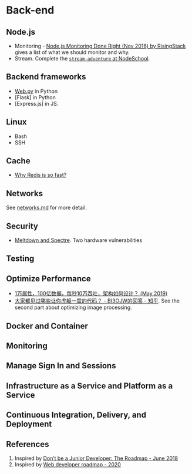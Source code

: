 # Back-end

## Node.js
* Monitoring - [Node.js Monitoring Done Right (Nov 2016) by RisingStack](https://medium.com/hackernoon/node-js-monitoring-done-right-70418ecbbff9) gives a list of what we should monitor and why.
* Stream. Complete the [`stream-adventure` at NodeSchool](https://nodeschool.io/#workshopper-list).

## Backend frameworks
* [Web.py]() in Python
* [Flask] in Python
* [Express.js] in JS.

## Linux
* Bash
* SSH

## Cache
* [Why Redis is so fast?](https://zhuanlan.zhihu.com/p/57089960)

## Networks
See [networks.md](./../general-cs/networks.md) for more detail.

## Security
- [Meltdown and Spectre](https://spectreattack.com/). Two hardware vulnerabilities

## Testing

## Optimize Performance
* [1万属性，100亿数据，每秒10万吞吐，架构如何设计？ (May 2019)](https://mp.weixin.qq.com/s?__biz=MzI1NDQ3MjQxNA==&mid=2247489011&idx=1&sn=1b99b5801d0cec32d10c288e5bad4397&chksm=e9c5ec42deb265546d67ec2dee678fbd64607a417328b1925ca96bd6d1cf695341df385a5737&scene=21#wechat_redirect)
* [大家都见过哪些让你虎躯一震的代码？ - BI3OJW的回答 - 知乎](https://www.zhihu.com/question/287421003/answer/528275532). See the second part about optimizing image processing.


## Docker and Container

## Monitoring

## Manage Sign In and Sessions

## Infrastructure as a Service and Platform as a Service

## Continuous Integration, Delivery, and Deployment


## References
1. Inspired by [Don’t be a Junior Developer: The Roadmap - June 2018](https://zerotomastery.io/blog/dont-be-a-junior-developer-the-roadmap/?utm_source=medium&utm_medium=dont-be-junior-the-roadmap)
2. Inspired by [Web developer roadmap - 2020](https://github.com/kamranahmedse/developer-roadmap)